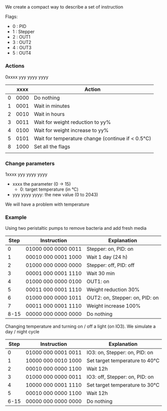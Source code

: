 ##

We create a compact way to describe a set of instruction

Flags:

- 0 : PID
- 1 : Stepper
- 2 : OUT1
- 3 : OUT2
- 4 : OUT3
- 5 : OUT4

### Actions

0xxxx yyy yyyy yyyy

|     | xxxx | Action                                            |
| --- | ---- | ------------------------------------------------- |
| 0   | 0000 | Do nothing                                        |
| 1   | 0001 | Wait in minutes                                   |
| 2   | 0010 | Wait in hours                                     |
| 3   | 0011 | Wait for weight reduction to yy%                  |
| 4   | 0100 | Wait for weight increase to yy%                   |
| 5   | 0101 | Wait for temperature change (continue if < 0.5°C) |
| 8   | 1000 | Set all the flags                                 |
|  |

### Change parameters

1xxxx yyy yyyy yyyy

- xxxx the parameter (0 -> 15)
  - 0: target temperature (in °C)
- yyy yyyy yyyy: the new value (0 to 2043)

We will have a problem with temperature

### Example

Using two peristaltic pumps to remove bacteria and add fresh media

| Step | Instruction         | Explanation                    |
| ---- | ------------------- | ------------------------------ |
| 0    | 01000 000 0000 0011 | Stepper: on, PID: on           |
| 1    | 00010 000 0001 1000 | Wait 1 day (24 h)              |
| 2    | 01000 000 0000 0000 | Stepper: off, PID: off         |
| 3    | 00001 000 0001 1110 | Wait 30 min                    |
| 4    | 01000 000 0000 0100 | OUT1: on                       |
| 5    | 00011 000 0001 1110 | Weight reduction 30%           |
| 6    | 01000 000 0000 1011 | OUT2: on, Stepper: on, PID: on |
| 7    | 00011 000 0001 1110 | Weight increase 100%           |
| 8-15 | 00000 000 0000 0000 | Do nothing                     |

Changing temperature and turning on / off a light (on IO3).
We simulate a day / night cycle

| Step | Instruction         | Explanation                    |
| ---- | ------------------- | ------------------------------ |
| 0    | 01000 000 0001 0011 | IO3: on, Stepper: on, PID: on  |
| 1    | 10000 000 0010 1000 | Set target temperature to 40°C |
| 2    | 00010 000 0000 1100 | Wait 12h                       |
| 3    | 01000 000 0000 0011 | IO3: off, Stepper: on, PID: on |
| 4    | 10000 000 0001 1110 | Set target temperature to 30°C |
| 5    | 00010 000 0000 1100 | Wait 12h                       |
| 6-15 | 00000 000 0000 0000 | Do nothing                     |
